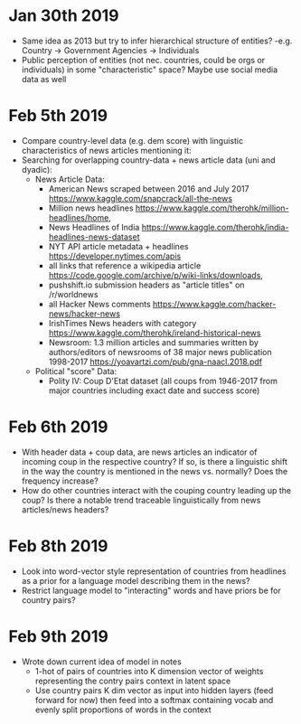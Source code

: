 # Jan 30th 2019
- Same idea as 2013 but try to infer hierarchical structure of entities?
    -e.g. Country -> Government Agencies -> Individuals
- Public perception of entities (not nec. countries, could be orgs or individuals)
    in some "characteristic" space? Maybe use social media data as well

# Feb 5th 2019
- Compare country-level data (e.g. dem score) with linguistic characteristics
    of news articles mentioning it:
- Searching for overlapping country-data + news article data (uni and dyadic):
    - News Article Data:
        - American News scraped between 2016 and July 2017
            https://www.kaggle.com/snapcrack/all-the-news
        - Million news headlines 
            https://www.kaggle.com/therohk/million-headlines/home,
        - News Headlines of India
            https://www.kaggle.com/therohk/india-headlines-news-dataset
        - NYT API article metadata + headlines
            https://developer.nytimes.com/apis 
        - all links that reference a wikipedia article
            https://code.google.com/archive/p/wiki-links/downloads,
        - pushshift.io submission headers as "article titles" on /r/worldnews
        - all Hacker News comments
            https://www.kaggle.com/hacker-news/hacker-news
        - IrishTimes News headers with category
            https://www.kaggle.com/therohk/ireland-historical-news
        - Newsroom: 1.3 million articles and summaries written by authors/editors
            of newsrooms of 38 major news publication 1998-2017
            https://yoavartzi.com/pub/gna-naacl.2018.pdf
    - Political "score" Data:
        - Polity IV: Coup D'Etat dataset (all coups from 1946-2017 from major countries
            including exact date and success score) 

# Feb 6th 2019
- With header data + coup data, are news articles an indicator of incoming coup in
    the respective country? If so, is there a linguistic shift in the way the country
    is mentioned in the news vs. normally? Does the frequency increase?
- How do other countries interact with the couping country leading up the coup? Is 
    there a notable trend traceable linguistically from news articles/news headers?

# Feb 8th 2019
- Look into word-vector style representation of countries from headlines as a prior
    for a language model describing them in the news?
- Restrict language model to "interacting" words and have priors be for country pairs?

# Feb 9th 2019
- Wrote down current idea of model in notes
    - 1-hot of pairs of countries into K dimension vector of weights representing
        the contry pairs context in latent space
    - Use country pairs K dim vector as input into hidden layers (feed forward
        for now) then feed into a softmax containing vocab and evenly split proportions
        of words in the context
